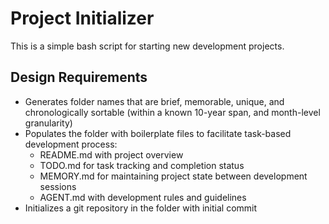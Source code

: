 # Project Initializer

This is a simple bash script for starting new development projects.

## Design Requirements

- Generates folder names that are brief, memorable, unique, and chronologically sortable (within a known 10-year span, and month-level granularity)
- Populates the folder with boilerplate files to facilitate task-based development process:
  - README.md with project overview
  - TODO.md for task tracking and completion status
  - MEMORY.md for maintaining project state between development sessions
  - AGENT.md with development rules and guidelines
- Initializes a git repository in the folder with initial commit
